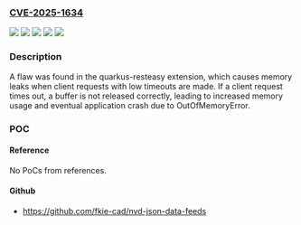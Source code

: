 ### [CVE-2025-1634](https://cve.mitre.org/cgi-bin/cvename.cgi?name=CVE-2025-1634)
![](https://img.shields.io/static/v1?label=Product&message=Red%20Hat%20Build%20of%20Apache%20Camel%204.8%20for%20Quarkus%203.15&color=blue)
![](https://img.shields.io/static/v1?label=Product&message=Red%20Hat%20build%20of%20Quarkus%203.15.3.SP1&color=blue)
![](https://img.shields.io/static/v1?label=Product&message=Red%20Hat%20build%20of%20Quarkus%203.8.6.SP3&color=blue)
![](https://img.shields.io/static/v1?label=Version&message=n%2Fa&color=blue)
![](https://img.shields.io/static/v1?label=Vulnerability&message=Missing%20Release%20of%20Memory%20after%20Effective%20Lifetime&color=brighgreen)

### Description

A flaw was found in the quarkus-resteasy extension, which causes memory leaks when client requests with low timeouts are made. If a client request times out, a buffer is not released correctly, leading to increased memory usage and eventual application crash due to OutOfMemoryError.

### POC

#### Reference
No PoCs from references.

#### Github
- https://github.com/fkie-cad/nvd-json-data-feeds

